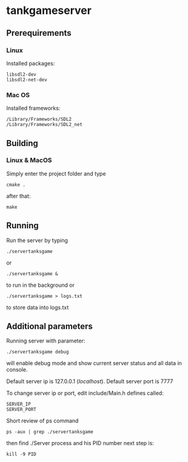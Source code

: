 # tankgameserver


## Prerequirements

### Linux
Installed packages:
```
libsdl2-dev
libsdl2-net-dev
```
### Mac OS
Installed frameworks:
```
/Library/Frameworks/SDL2
/Library/Frameworks/SDL2_net
```

## Building

### Linux & MacOS
Simply enter the project folder and type
```
cmake .
```
after that:
```$xslt
make
```
## Running
Run the server by typing
```
./servertanksgame
```
or
```$xslt
./servertanksgame &
```
to run in the background
or
```
./servertanksgame > logs.txt
```
to store data into logs.txt

## Additional parameters
Running server with parameter:
```
./servertanksgame debug
```
will enable debug mode and show current server status and all data in console.

Default server ip is 127.0.0.1 (*localhost*).
Default server port is 7777

To change server ip or port, edit include/Main.h defines called:
```
SERVER_IP
SERVER_PORT
```

Short review of ps command
```
ps -aux | grep ./servertanksgame
```
then find ./Server process and his PID number
next step is:
```
kill -9 PID
```
